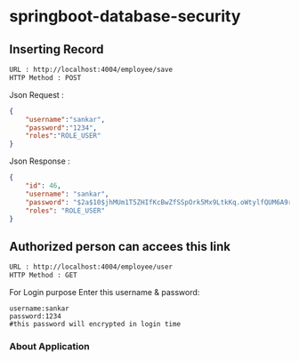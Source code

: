 # springboot-database-security
Inserting Record
----------------
```bash
URL : http://localhost:4004/employee/save
HTTP Method : POST
```
Json Request :
```json
{
    "username":"sankar",
    "password":"1234",
    "roles":"ROLE_USER"
}
```
Json Response :
```json
{
    "id": 46,
    "username": "sankar",
    "password": "$2a$10$jhMUm1T5ZHIfKcBwZfSSpOrk5Mx9LtkKq.oWtylfQUM6A9rIsn2tG",
    "roles": "ROLE_USER"
}
```
Authorized person can accees this link
-------------------------------------
```bash
URL : http://localhost:4004/employee/user
HTTP Method : GET
```
For Login purpose Enter this username & password:
```san
username:sankar
password:1234
#this password will encrypted in login time
```
### About Application





